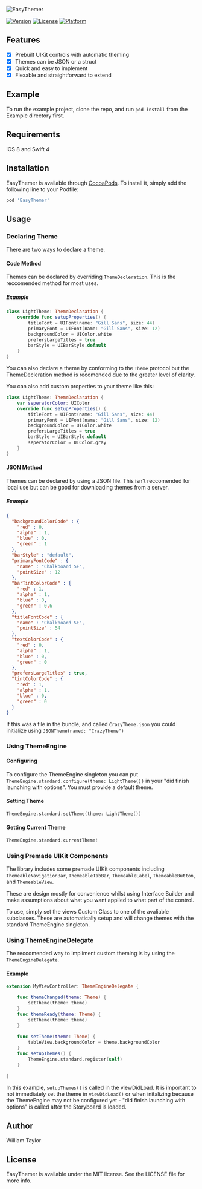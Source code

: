 ![EasyThemer](https://raw.githubusercontent.com/wfltaylor/EasyThemer/master/easythemer.png)

[![Version](https://img.shields.io/cocoapods/v/EasyThemer.svg?style=flat)](https://cocoapods.org/pods/EasyThemer)
[![License](https://img.shields.io/cocoapods/l/EasyThemer.svg?style=flat)](https://cocoapods.org/pods/EasyThemer)
[![Platform](https://img.shields.io/cocoapods/p/EasyThemer.svg?style=flat)](https://cocoapods.org/pods/EasyThemer)

## Features

- [x] Prebuilt UIKit controls with automatic theming
- [x] Themes can be JSON or a struct
- [x] Quick and easy to implement
- [x] Flexable and straightforward to extend

## Example

To run the example project, clone the repo, and run `pod install` from the Example directory first.

## Requirements

iOS 8 and Swift 4

## Installation

EasyThemer is available through [CocoaPods](https://cocoapods.org). To install
it, simply add the following line to your Podfile:

```ruby
pod 'EasyThemer'
```

## Usage

### Declaring Theme

There are two ways to declare a theme.

#### Code Method

Themes can be declared by overriding ```ThemeDecleration```. This is the reccomended method for most uses.

##### Example

```swift
class LightTheme: ThemeDeclaration {
    override func setupProperties() {
        titleFont = UIFont(name: "Gill Sans", size: 44)
        primaryFont = UIFont(name: "Gill Sans", size: 12)
        backgroundColor = UIColor.white
        prefersLargeTitles = true
        barStyle = UIBarStyle.default
    }
}
```
You can also declare a theme by conforming to the ```Theme``` protocol but the ThemeDecleration method is recomended due to the greater level of clarity.

You can also add custom properties to your theme like this:
```swift
class LightTheme: ThemeDeclaration {
    var seperatorColor: UIColor
    override func setupProperties() {
        titleFont = UIFont(name: "Gill Sans", size: 44)
        primaryFont = UIFont(name: "Gill Sans", size: 12)
        backgroundColor = UIColor.white
        prefersLargeTitles = true
        barStyle = UIBarStyle.default
        seperatorColor = UIColor.gray
    }
}
```

#### JSON Method

Themes can be declared by using a JSON file. This isn't reccomended for local use but can be good for downloading themes from a server.

##### Example
```json
{
  "backgroundColorCode" : {
    "red" : 0,
    "alpha" : 1,
    "blue" : 0,
    "green" : 1
  },
  "barStyle" : "default",
  "primaryFontCode" : {
    "name" : "Chalkboard SE",
    "pointSize" : 12
  },
  "barTintColorCode" : {
    "red" : 1,
    "alpha" : 1,
    "blue" : 0,
    "green" : 0.6
  },
  "titleFontCode" : {
    "name" : "Chalkboard SE",
    "pointSize" : 54
  },
  "textColorCode" : {
    "red" : 0,
    "alpha" : 1,
    "blue" : 0,
    "green" : 0
  },
  "prefersLargeTitles" : true,
  "tintColorCode" : {
    "red" : 1,
    "alpha" : 1,
    "blue" : 0,
    "green" : 0
  }
}
```
If this was a file in the bundle, and called ```CrazyTheme.json``` you could initialize using ```JSONTheme(named: "CrazyTheme")```

### Using ThemeEngine

#### Configuring

To configure the ThemeEngine singleton you can put ```ThemeEngine.standard.configure(theme: LightTheme())``` in your "did finish launching with options". You must provide a default theme.

#### Setting Theme

```swift
ThemeEngine.standard.setTheme(theme: LightTheme())
```

#### Getting Current Theme

```swift
ThemeEngine.standard.currentTheme!
```

### Using Premade UIKit Components

The library includes some premade UIKit components including ```ThemeableNavigationBar```, ```ThemeableTabBar```, ```ThemeableLabel```, ```ThemeableButton```, and ```ThemeableView```.

These are design mostly for convenience whilst using Interface Builder and make assumptions about what you want applied to what part of the control.

To use, simply set the views Custom Class to one of the avaliable subclasses. These are automatically setup and will change themes with the standard ThemeEngine singleton.

### Using ThemeEngineDelegate

The reccomended way to impliment custom theming is by using the ```ThemeEngineDelegate```.

#### Example

```swift
extension MyViewController: ThemeEngineDelegate {

    func themeChanged(theme: Theme) {
        setTheme(theme: theme)
    }
    func themeReady(theme: Theme) {
        setTheme(theme: theme)
    }
    
    func setTheme(theme: Theme) {
        tableView.backgroundColor = theme.backgroundColor
    }
    func setupThemes() {
        ThemeEngine.standard.register(self)
    }
    
}
```
In this example, ```setupThemes()``` is called in the viewDidLoad. It is important to not immediately set the theme in ```viewDidLoad()``` or when initalizing because the ThemeEngine may not be configured yet - "did finish launching with options" is called after the Storyboard is loaded.

## Author

William Taylor

## License

EasyThemer is available under the MIT license. See the LICENSE file for more info.
